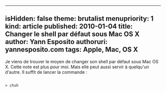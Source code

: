 -----
isHidden:       false
theme: brutalist
menupriority:   1
kind:           article
published: 2010-01-04
title: Changer le shell par défaut sous Mac OS X
author: Yann Esposito
authoruri: yannesposito.com
tags:  Apple, Mac, OS X
-----

Je viens de trouver le moyen de changer son shell par défaut sous Mac OS X. Cette note est plus pour moi. Mais elle peut aussi servir à quelqu'un d'autre. Il suffit de lancer la commande : 

<div><code class="zsh">
> chsh
</code></div>
